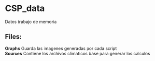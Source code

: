 # CSP_data
Datos trabajo de memoria

## Files:

**Graphs** Guarda las imagenes generadas por cada script \
**Sources** Contiene los archivos climaticos base para generar los calculos
